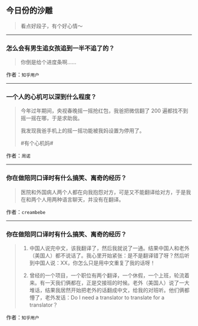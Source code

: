 ## 今日份的沙雕

> 看点好段子，有个好心情～


 
---

### 怎么会有男生追女孩追到一半不追了的？

> 你倒是给个进度条啊……


作者：`知乎用户`

---

### 一个人的心机可以深到什么程度？

> 今年过年期间，央视春晚摇一摇抢红包，我爸把微信翻了 200 遍都找不到摇一摇在哪，于是求助我。
> 
> 我发现我爸手机上的摇一摇功能被我妈设置为停用了。
> 
> #有个心机妈#


作者：`周诺`

---

### 你在做陪同口译时有什么搞笑、离奇的经历？

> 医院和外国病人两个人都在向我抱怨对方，可是又不能翻译给对方，于是我在和两个人用两种语言聊天，并没有在翻译。


作者：`creambebe`

---

### 你在做陪同口译时有什么搞笑、离奇的经历？

> 1. 中国人说完中文，该我翻译了，然后我就说了一通。结果中国人和老外（美国人）都不说话了。我心里开始紧张：是不是翻译错了呀？然后听到中国人说：XX，你怎么只是用中文重复了我的话呀！
> 
> 2. 曾经的一个项目，一个职位有两个翻译，一个休假，一个上班，轮流着来。有一天我们俩都在，正是交接班的时候。老外（美国人）说了一大堆话，结果我居然开始把老外的话翻成中文，给我的对班听。他们俩都懵了，老外发话：Do I need a translator to translate for a translator？


作者：`知乎用户`